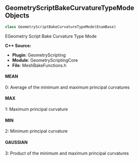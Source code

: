 ## GeometryScriptBakeCurvatureTypeMode Objects

```python
class GeometryScriptBakeCurvatureTypeMode(EnumBase)
```

EGeometry Script Bake Curvature Type Mode

**C++ Source:**

- **Plugin**: GeometryScripting
- **Module**: GeometryScriptingCore
- **File**: MeshBakeFunctions.h

<a id="unreal.GeometryScriptBakeCurvatureTypeMode.MEAN"></a>

#### MEAN

0: Average of the minimum and maximum principal curvatures

<a id="unreal.GeometryScriptBakeCurvatureTypeMode.MAX"></a>

#### MAX

1: Maximum principal curvature

<a id="unreal.GeometryScriptBakeCurvatureTypeMode.MIN"></a>

#### MIN

2: Minimum principal curvature

<a id="unreal.GeometryScriptBakeCurvatureTypeMode.GAUSSIAN"></a>

#### GAUSSIAN

3: Product of the minimum and maximum principal curvatures

<a id="unreal.GeometryScriptBakeCurvatureColorMode"></a>